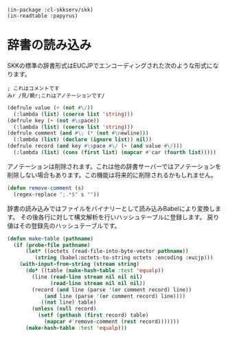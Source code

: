     (in-package :cl-skkserv/skk)
    (in-readtable :papyrus)

# 辞書の読み込み

<!--
Copyright (C) 2017 TANIGUCHI Masaya

This program is free software; you can redistribute it and/or modify
it under the terms of the GNU General Public License as published by
the Free Software Foundation; either version 3 of the License, or
(at your option) any later version.

This program is distributed in the hope that it will be useful,
but WITHOUT ANY WARRANTY; without even the implied warranty of
MERCHANTABILITY or FITNESS FOR A PARTICULAR PURPOSE.  See the
GNU General Public License for more details.

You should have received a copy of the GNU General Public License
along with this program; if not, write to the Free Software Foundation,
Inc., 51 Franklin Street, Fifth Floor, Boston, MA 02110-1301  USA
-->

SKKの標準の辞書形式はEUCJPでエンコーディングされた次のような形式になります。

```
; これはコメントです
みr /見/覩r;これはアノテーションです/
```

```lisp
(defrule value (+ (not #\/))
  (:lambda (list) (coerce list 'string)))
(defrule key (+ (not #\space))
  (:lambda (list) (coerce list 'string)))
(defrule comment (and #\; (* (not #\newline)))
  (:lambda (list) (declare (ignore list)) nil))
(defrule record (and key #\space #\/ (+ (and value #\/)))
  (:lambda (list) (cons (first list) (mapcar #'car (fourth list)))))
```

アノテーションは削除されます。これは他の辞書サーバーではアノテーションを削除しない場合もあります。この機能は将来的に削除されるかもしれません。

```lisp
(defun remove-comment (s)
  (regex-replace ";.*$" s ""))
```

辞書の読み込みではファイルをバイナリーとして読み込みBabelにより変換します。
その後各行に対して構文解析を行いハッシュテーブルに登録します。
戻り値はその登録先のハッシュテーブルです。

```lisp
(defun make-table (pathname)
  (if (probe-file pathname)
      (let* ((octets (read-file-into-byte-vector pathname))
	     (string (babel:octets-to-string octets :encoding :eucjp)))
	(with-input-from-string (stream string)
	  (do* ((table (make-hash-table :test 'equalp))
		(line (read-line stream nil nil nil)
		      (read-line stream nil nil nil))
		(record (and line (parse '(or comment record) line))
			(and line (parse '(or comment record) line))))
	       ((not line) table)
	    (unless (null record)
	      (setf (gethash (first record) table) 
		    (mapcar #'remove-comment (rest record)))))))
      (make-hash-table :test 'equalp)))
```		

